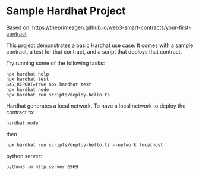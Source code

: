# Sample Hardhat Project

Based on: https://theprimeagen.github.io/web3-smart-contracts/your-first-contract

This project demonstrates a basic Hardhat use case. It comes with a sample contract, a test for that contract, and a script that deploys that contract.

Try running some of the following tasks:

```shell
npx hardhat help
npx hardhat test
GAS_REPORT=true npx hardhat test
npx hardhat node
npx hardhat run scripts/deploy-hello.ts
```

Hardhat generates a local network. To have a local network to deploy the contract to:
```
hardhat node
```

then
```
npx hardhat run scripts/deploy-hello.ts --network localhost
```


python server:
```shell
python3 -m http.server 6969
```